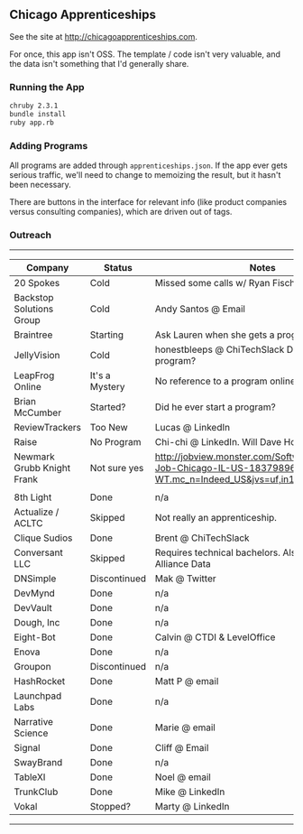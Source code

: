 Chicago Apprenticeships
----------------------------

See the site at http://chicagoapprenticeships.com.

For once, this app isn't OSS. The template / code isn't very valuable,
and the data isn't something that I'd generally share.

### Running the App

```bash
chruby 2.3.1
bundle install
ruby app.rb
```

### Adding Programs

All programs are added through `apprenticeships.json`. If the app ever gets
serious traffic, we'll need to change to memoizing the result, but it
hasn't been necessary.

There are buttons in the interface for relevant info (like product companies
versus consulting companies), which are driven out of tags.

### Outreach

-----------------------------------
| Company | Status | Notes |
|---------|--------|--------------|
| 20 Spokes | Cold | Missed some calls w/ Ryan Fischer |
| Backstop Solutions Group | Cold | Andy Santos @ Email |
| Braintree | Starting | Ask Lauren when she gets a program going |
| JellyVision | Cold | honestbleeps @ ChiTechSlack Dec 22. Still a program? |
| LeapFrog Online | It's a Mystery | No reference to a program online. Does it exist? |
| Brian McCumber | Started? | Did he ever start a program? |
| ReviewTrackers | Too New | Lucas @ LinkedIn |
| Raise | No Program | Chi-chi @ LinkedIn. Will Dave Hoover start one? |
| Newmark Grubb Knight Frank | Not sure yes | http://jobview.monster.com/Software-Engineer-Job-Chicago-IL-US-183798965.aspx?WT.mc_n=Indeed_US&jvs=uf,in1,gw&from=indeed |
|  |  |  |
| 8th Light | Done | n/a |
| Actualize / ACLTC | Skipped | Not really an apprenticeship. |
| Clique Sudios | Done | Brent @ ChiTechSlack |
| Conversant LLC | Skipped | Requires technical bachelors. Also includes Alliance Data |
| DNSimple | Discontinued | Mak @ Twitter |
| DevMynd | Done | n/a |
| DevVault | Done | n/a |
| Dough, Inc | Done | n/a |
| Eight-Bot | Done | Calvin @ CTDI & LevelOffice |
| Enova | Done | n/a |
| Groupon | Discontinued | n/a |
| HashRocket | Done | Matt P @ email |
| Launchpad Labs | Done | n/a |
| Narrative Science | Done | Marie @ email |
| Signal | Done | Cliff @ Email |
| SwayBrand | Done | n/a |
| TableXI | Done | Noel @ email |
| TrunkClub | Done | Mike @ LinkedIn |
| Vokal | Stopped? | Marty @ LinkedIn |
-----------------------------------
